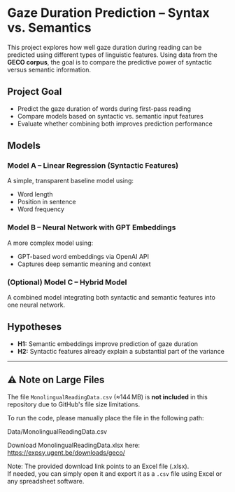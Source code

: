 #  Gaze Duration Prediction – Syntax vs. Semantics

This project explores how well gaze duration during reading can be predicted using different types of linguistic features. Using data from the **GECO corpus**, the goal is to compare the predictive power of syntactic versus semantic information.

##  Project Goal

- Predict the gaze duration of words during first-pass reading  
- Compare models based on syntactic vs. semantic input features  
- Evaluate whether combining both improves prediction performance

##  Models

### Model A – Linear Regression (Syntactic Features)
A simple, transparent baseline model using:
- Word length  
- Position in sentence  
- Word frequency  

### Model B – Neural Network with GPT Embeddings
A more complex model using:
- GPT-based word embeddings via OpenAI API  
- Captures deep semantic meaning and context

### (Optional) Model C – Hybrid Model
A combined model integrating both syntactic and semantic features into one neural network.

##  Hypotheses

- **H1:** Semantic embeddings improve prediction of gaze duration  
- **H2:** Syntactic features already explain a substantial part of the variance

---

## ⚠️ Note on Large Files

The file `MonolingualReadingData.csv` (≈144 MB) is **not included** in this repository due to GitHub's file size limitations.

To run the code, please manually place the file in the following path:

Data/MonolingualReadingData.csv

Download MonolingualReadingData.xlsx here: https://expsy.ugent.be/downloads/geco/

Note: The provided download link points to an Excel file (.xlsx).  
If needed, you can simply open it and export it as a `.csv` file using Excel or any spreadsheet software.
